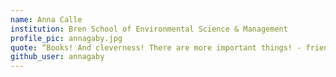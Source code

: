 ```yaml
---
name: Anna Calle
institution: Bren School of Environmental Science & Management
profile_pic: annagaby.jpg 
quote: “Books! And cleverness! There are more important things! - friendship and bravery"
github_user: annagaby
---
```


